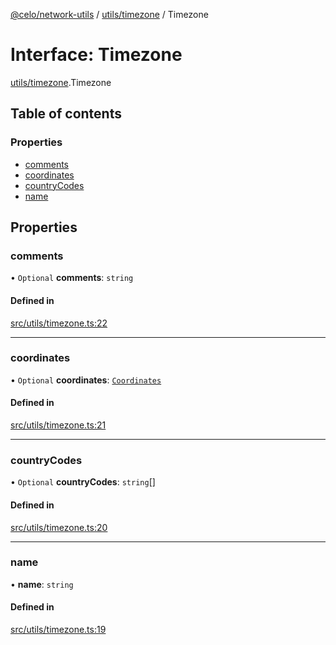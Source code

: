 [@celo/network-utils](../README.md) / [utils/timezone](../modules/utils_timezone.md) / Timezone

# Interface: Timezone

[utils/timezone](../modules/utils_timezone.md).Timezone

## Table of contents

### Properties

- [comments](utils_timezone.Timezone.md#comments)
- [coordinates](utils_timezone.Timezone.md#coordinates)
- [countryCodes](utils_timezone.Timezone.md#countrycodes)
- [name](utils_timezone.Timezone.md#name)

## Properties

### comments

• `Optional` **comments**: `string`

#### Defined in

[src/utils/timezone.ts:22](https://github.com/celo-org/developer-tooling/blob/master/packages/sdk/network-utils/src/utils/timezone.ts#L22)

___

### coordinates

• `Optional` **coordinates**: [`Coordinates`](utils_timezone.Coordinates.md)

#### Defined in

[src/utils/timezone.ts:21](https://github.com/celo-org/developer-tooling/blob/master/packages/sdk/network-utils/src/utils/timezone.ts#L21)

___

### countryCodes

• `Optional` **countryCodes**: `string`[]

#### Defined in

[src/utils/timezone.ts:20](https://github.com/celo-org/developer-tooling/blob/master/packages/sdk/network-utils/src/utils/timezone.ts#L20)

___

### name

• **name**: `string`

#### Defined in

[src/utils/timezone.ts:19](https://github.com/celo-org/developer-tooling/blob/master/packages/sdk/network-utils/src/utils/timezone.ts#L19)

